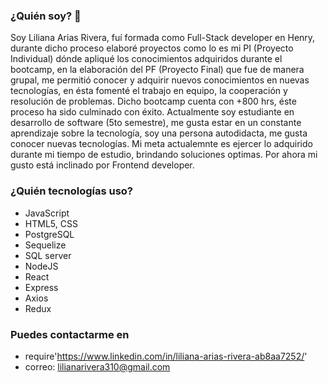 ### ¿Quién soy? 👋

Soy Liliana Arias Rivera, fuí formada como Full-Stack developer en Henry, durante dicho proceso elaboré proyectos como lo es mi PI (Proyecto Individual) dónde apliqué los conocimientos adquiridos durante el bootcamp, en la elaboración del PF (Proyecto Final) que fue de manera grupal, me permitió conocer y adquirir nuevos conocimientos en nuevas tecnologías, en ésta fomenté  el trabajo en equipo, la cooperación y resolución de problemas. Dicho bootcamp cuenta con +800 hrs, éste proceso ha sido culminado con éxito.  Actualmente soy estudiante en desarrollo de software (5to semestre), me gusta estar en un constante aprendizaje sobre la tecnología, soy una persona autodidacta, me gusta conocer nuevas tecnologías. Mi meta actualemnte es ejercer lo adquirido durante mi tiempo de estudio, brindando soluciones optimas. Por ahora mi gusto está inclinado por Frontend developer. 

### ¿Quién tecnologías uso? 
* JavaScript
* HTML5, CSS
* PostgreSQL
* Sequelize
* SQL server
* NodeJS
* React
* Express
* Axios
* Redux


### Puedes contactarme en
* require'https://www.linkedin.com/in/liliana-arias-rivera-ab8aa7252/'
* correo: lilianarivera310@gmail.com
